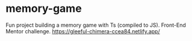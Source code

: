 # memory-game

Fun project building a memory game with Ts (compiled to JS). Front-End Mentor challenge.
https://gleeful-chimera-ccea84.netlify.app/
